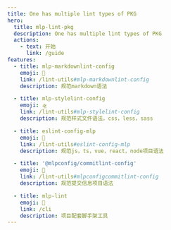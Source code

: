 ```yaml
---
title: One has multiple lint types of PKG
hero:
  title: mlp-lint-pkg
  description: One has multiple lint types of PKG
  actions:
    - text: 开始
      link: /guide
features:
  - title: mlp-markdownlint-config
    emoji: 🚁
    link: /lint-utils#mlp-markdownlint-config
    description: 规范markdown语法

  - title: mlp-stylelint-config
    emoji: 🛸
    link: /lint-utils#mlp-stylelint-config
    description: 规范样式文件语法，css，less，sass

  - title: eslint-config-mlp
    emoji: 🛫
    link: /lint-utils#eslint-config-mlp
    description: 规范js，ts，vue，react，node项目语法

  - title: '@mlpconfig/commitlint-config'
    emoji: 🛬
    link: /lint-utils#mlpconfigcommitlint-config
    description: 规范提交信息项目语法

  - title: mlp-lint
    emoji: 🚀
    link: /cli
    description: 项目配套脚手架工具
---
```

